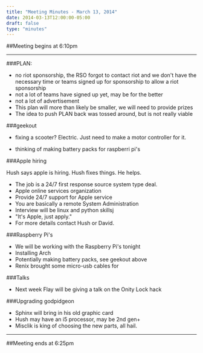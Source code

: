 ```yaml
---
title: "Meeting Minutes - March 13, 2014"
date: 2014-03-13T12:00:00-05:00
draft: false
type: "minutes"
---
```


##Meeting begins at 6:10pm

- - -

###PLAN:
* no riot sponsorship, the RSO forgot to contact riot and we don't have the necessary time or teams signed up for sponsorship to allow a riot sponsorship
* not a lot of teams have signed up yet, may be for the better
* not a lot of advertisement
* This plan will more than likely be smaller, we will need to provide prizes
* The idea to push PLAN back was tossed around, but is not really viable


###geekout
* fixing a scooter?  Electric.  Just need to make a motor controller for it.

* thinking of making battery packs for raspberri pi's

###Apple hiring

Hush says apple is hiring.  Hush fixes things.  He helps.

* The job is a 24/7 first response source system type deal.
* Apple online services organization
 * Provide 24/7 support for Apple service
 * You are basically a remote System Administration
 * Interview will be linux and python skillsj
* "It's Apple, just apply."
* For more details contact Hush or David.

###Raspberry Pi's
* We will be working with the Raspberry Pi's tonight
* Installing Arch
* Potentially making battery packs, see geekout above
* Renix brought some micro-usb cables for 

###Talks
* Next week Flay will be giving a talk on the Onity Lock hack

###Upgrading godpidgeon
* Sphinx will bring in his old graphic card
* Hush may have an i5 processor, may be 2nd gen+
* Misclik is king of choosing the new parts, all hail.

- - -

##Meeting ends at 6:25pm
